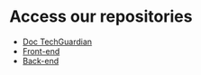 # Access our repositories

- [Doc TechGuardian](https://github.com/TechGuardian7/Doc_TechGuardian7)
- [Front-end](https://github.com/TechGuardian7/front-end)
- [Back-end](https://github.com/TechGuardian7/back-end)
